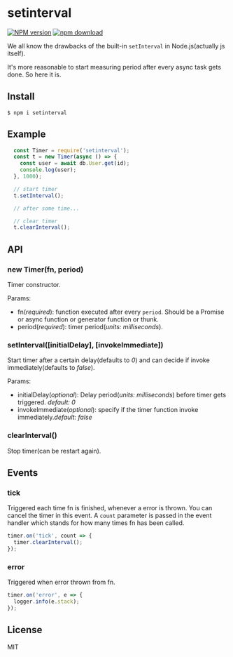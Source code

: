 # setinterval

[![NPM version][npm-image]][npm-url]
[![npm download][download-image]][download-url]

[npm-image]: https://img.shields.io/npm/v/setinterval.svg?style=flat-square
[npm-url]: https://npmjs.org/package/setinterval
[download-image]: https://img.shields.io/npm/dm/setinterval.svg?style=flat-square
[download-url]: https://npmjs.org/package/setinterval

We all know the drawbacks of the built-in `setInterval` in Node.js(actually js itself).

It's more reasonable to start measuring period after every async task gets done. So here it is.

## Install
`$ npm i setinterval`

## Example
```js
  const Timer = require('setinterval');
  const t = new Timer(async () => {
    const user = await db.User.get(id);
    console.log(user);
  }, 1000);

  // start timer
  t.setInterval();

  // after some time...

  // clear timer
  t.clearInterval();
```

## API

### new Timer(fn, period)

Timer constructor.

Params:
  - fn(*required*): function executed after every `period`. Should be a Promise or async function or generator function or thunk.
  - period(*required*): timer period(*units: milliseconds*).

### setInterval([initialDelay], [invokeImmediate])

Start timer after a certain delay(defaults to *0*) and can decide if invoke immediately(defaults to *false*).

Params:
  - initialDelay(*optional*): Delay period(*units: milliseconds*) before timer gets triggered. *default: 0*
  - invokeImmediate(*optional*): specify if the timer function invoke immediately.*default: false*

### clearInterval()

Stop timer(can be restart again).

## Events

### tick

Triggered each time fn is finished, whenever a error is thrown. You can cancel the timer in this event. A `count` parameter is passed in the event handler which stands for how many times fn has been called.

```js
timer.on('tick', count => {
  timer.clearInterval();
});
```

### error

Triggered when error thrown from fn.

```js
timer.on('error', e => {
  logger.info(e.stack);
});
```

## License
MIT
